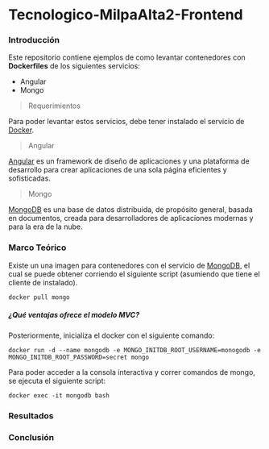 # Tecnologico-MilpaAlta2-Frontend

### Introducción

Este repositorio contiene ejemplos de como levantar contenedores con **Dockerfiles** de los siguientes servicios:

* Angular
* Mongo

>Requerimientos

Para poder levantar estos servicios, debe tener instalado el servicio de [Docker](https://docs.docker.com/get-docker/).

>Angular

[Angular](https://angular.io/docs) es un framework de diseño de aplicaciones y una plataforma de desarrollo para crear aplicaciones de una sola página eficientes y sofisticadas.

>Mongo

[MongoDB](https://www.mongodb.com/) es una base de datos distribuida, de propósito general, basada en documentos, creada para desarrolladores de aplicaciones modernas y para la era de la nube.

### Marco Teórico

Existe un una imagen para contenedores con el servicio de [MongoDB](https://hub.docker.com/_/mongo), el cual se puede obtener corriendo el siguiente script (asumiendo que tiene el cliente de instalado).

```
docker pull mongo
```
##### ¿Qué ventajas ofrece el modelo MVC?


Posteriormente, inicializa el docker con el siguiente comando:

```
docker run -d --name mongodb -e MONGO_INITDB_ROOT_USERNAME=monogodb -e MONGO_INITDB_ROOT_PASSWORD=secret mongo
```

Para poder acceder a la consola interactiva y correr comandos de mongo, se ejecuta el siguiente script: 

```
docker exec -it mongodb bash
```





### Resultados

### Conclusión
